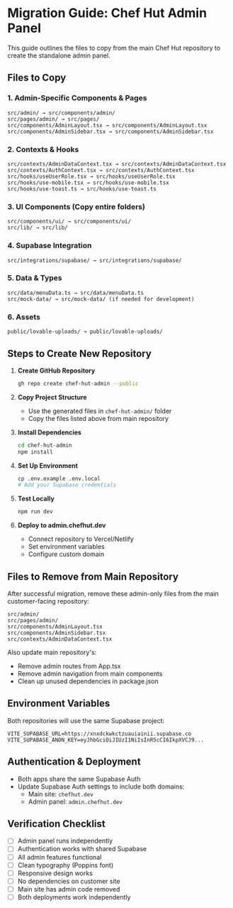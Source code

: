 # Migration Guide: Chef Hut Admin Panel

This guide outlines the files to copy from the main Chef Hut repository to create the standalone admin panel.

## Files to Copy

### 1. Admin-Specific Components & Pages
```
src/admin/ → src/components/admin/
src/pages/admin/ → src/pages/
src/components/AdminLayout.tsx → src/components/AdminLayout.tsx
src/components/AdminSidebar.tsx → src/components/AdminSidebar.tsx
```

### 2. Contexts & Hooks
```
src/contexts/AdminDataContext.tsx → src/contexts/AdminDataContext.tsx
src/contexts/AuthContext.tsx → src/contexts/AuthContext.tsx
src/hooks/useUserRole.tsx → src/hooks/useUserRole.tsx
src/hooks/use-mobile.tsx → src/hooks/use-mobile.tsx
src/hooks/use-toast.ts → src/hooks/use-toast.ts
```

### 3. UI Components (Copy entire folders)
```
src/components/ui/ → src/components/ui/
src/lib/ → src/lib/
```

### 4. Supabase Integration
```
src/integrations/supabase/ → src/integrations/supabase/
```

### 5. Data & Types
```
src/data/menuData.ts → src/data/menuData.ts
src/mock-data/ → src/mock-data/ (if needed for development)
```

### 6. Assets
```
public/lovable-uploads/ → public/lovable-uploads/
```

## Steps to Create New Repository

1. **Create GitHub Repository**
   ```bash
   gh repo create chef-hut-admin --public
   ```

2. **Copy Project Structure**
   - Use the generated files in `chef-hut-admin/` folder
   - Copy the files listed above from main repository

3. **Install Dependencies**
   ```bash
   cd chef-hut-admin
   npm install
   ```

4. **Set Up Environment**
   ```bash
   cp .env.example .env.local
   # Add your Supabase credentials
   ```

5. **Test Locally**
   ```bash
   npm run dev
   ```

6. **Deploy to admin.chefhut.dev**
   - Connect repository to Vercel/Netlify
   - Set environment variables
   - Configure custom domain

## Files to Remove from Main Repository

After successful migration, remove these admin-only files from the main customer-facing repository:

```
src/admin/
src/pages/admin/
src/components/AdminLayout.tsx
src/components/AdminSidebar.tsx
src/contexts/AdminDataContext.tsx
```

Also update main repository's:
- Remove admin routes from App.tsx
- Remove admin navigation from main components
- Clean up unused dependencies in package.json

## Environment Variables

Both repositories will use the same Supabase project:
```
VITE_SUPABASE_URL=https://xnxdckwkctzuauiainii.supabase.co
VITE_SUPABASE_ANON_KEY=eyJhbGciOiJIUzI1NiIsInR5cCI6IkpXVCJ9...
```

## Authentication & Deployment

- Both apps share the same Supabase Auth
- Update Supabase Auth settings to include both domains:
  - Main site: `chefhut.dev`
  - Admin panel: `admin.chefhut.dev`

## Verification Checklist

- [ ] Admin panel runs independently
- [ ] Authentication works with shared Supabase
- [ ] All admin features functional
- [ ] Clean typography (Poppins font)
- [ ] Responsive design works
- [ ] No dependencies on customer site
- [ ] Main site has admin code removed
- [ ] Both deployments work independently